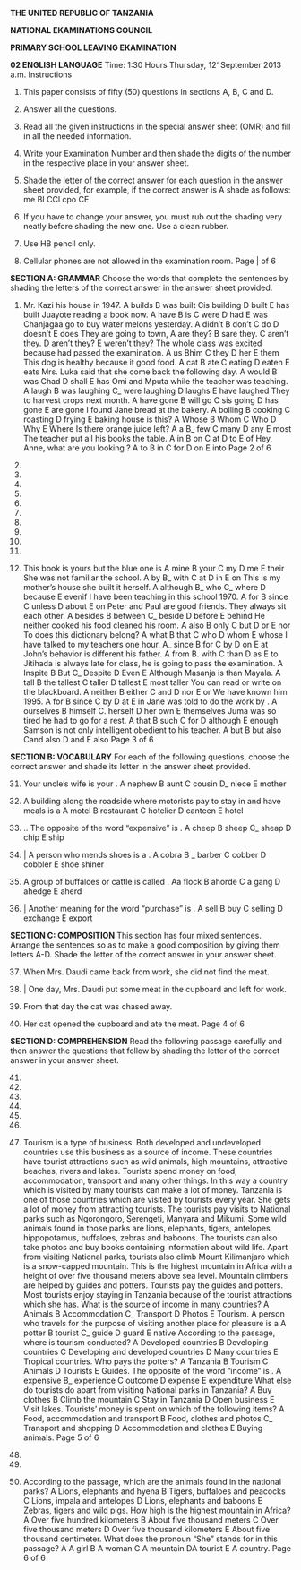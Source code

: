 **THE UNITED REPUBLIC OF TANZANIA**

**NATIONAL EKAMINATIONS COUNCIL**

**PRIMARY SCHOOL LEAVING EKAMINATION**

**02 ENGLISH LANGUAGE**
Time: 1:30 Hours Thursday, 12‘ September 2013 a.m.
Instructions

1. This paper consists of fifty (50) questions in sections A, B, C and D.

2. Answer all the questions.

3. Read all the given instructions in the special answer sheet (OMR) and fill in all the needed information.

4. Write your Examination Number and then shade the digits of the number in the respective place in your answer sheet.

5. Shade the letter of the correct answer for each question in the answer sheet provided, for example, if the correct answer is A shade as follows:
me BI CCl cpo CE

6. If you have to change your answer, you must rub out the shading very neatly before shading the new one. Use a clean rubber.

7. Use HB pencil only.

8. Cellular phones are not allowed in the examination room.
Page | of 6

**SECTION A: GRAMMAR**
Choose the words that complete the sentences by shading the letters of the correct answer in the answer sheet provided.

1. Mr. Kazi his house in 1947. A builds B was built Cis building
   D built E has built
Juayote reading a book now.
   A have B is C were D had E was
Chanjagaa go to buy water melons yesterday.
   A didn’t B don’t C do D doesn’t E does
They are going to town,
   A are they? B sare they. C aren’t they.
   D aren’t they? E weren’t they?
The whole class was excited because had passed the examination.
   A us Bhim C they D her E them
This dog is healthy because it good food.
   A cat B ate C eating D eaten E eats
Mrs. Luka said that she come back the following day.
   A would B was Chad D shall E has
Omi and Mputa while the teacher was teaching.
   A laugh B was laughing C_ were laughing
   D laughs E have laughed
They to harvest crops next month.
   A have gone B will go C sis going D has gone E are gone
I found Jane bread at the bakery.
   A boiling B cooking C roasting D frying E baking house is this?
   A Whose B Whom C Who D Why E Where
Is there orange juice left?
   A a B_ few C many D any E most
The teacher put all his books the table.
   A in B on C at D to E of
Hey, Anne, what are you looking ?
   A to B in C for D on E into
Page 2 of 6

20.

21.

22.

23.

24.

25.

26.

27.

28.

29.

30. This book is yours but the blue one is
   A mine B your C my D me E their
She was not familiar the school.
   A by B_ with C at D in E on
This is my mother’s house she built it herself.
   A although B_ who C_ where
   D because E evenif
I have been teaching in this school 1970. A for B since C unless D about E on
Peter and Paul are good friends. They always sit each other.
   A besides B between C_ beside D before E behind
He neither cooked his food cleaned his room.
   A also B only C but D or E nor
To does this dictionary belong?
   A what B that C who D whom E whose
I have talked to my teachers one hour.
A_ since B for C by D on E at
John’s behavior is different his father.
   A from B. with C than D as E to
Jitihada is always late for class, he is going to pass the examination.
   A Inspite B But C_ Despite D Even E Although
Masanja is than Mayala.
   A tall B the tallest C taller
   D tallest E most taller
You can read or write on the blackboard.
   A neither B either C and D nor E or
We have known him 1995. A for B since C by D at E in
Jane was told to do the work by .
   A ourselves B himself C. herself
   D her own E themselves
Juma was so tired he had to go for a rest.
   A that B such C for D although E enough
Samson is not only intelligent obedient to his teacher.
   A but B but also Cand also D and E also
Page 3 of 6

**SECTION B: VOCABULARY**
For each of the following questions, choose the correct answer and shade its letter in the answer sheet provided.

31. Your uncle’s wife is your .
   A nephew B aunt C cousin D_ niece E mother

32. A building along the roadside where motorists pay to stay in and have meals is a
   A motel B restaurant C hotelier D canteen E hotel

33. .. The opposite of the word “expensive” is .
   A cheep B sheep C_ sheap D chip E ship

34. | A person who mends shoes is a .
   A cobra B _ barber C cobber
   D cobbler E shoe shiner

35. A group of buffaloes or cattle is called .
Aa flock B ahorde C a gang D ahedge E aherd

36. | Another meaning for the word “purchase” is .
   A sell B buy C selling D exchange E export

**SECTION C: COMPOSITION**
This section has four mixed sentences. Arrange the sentences so as to make a good composition by giving them letters A-D. Shade the letter of the correct answer in your answer sheet.

37. When Mrs. Daudi came back from work, she did not find the meat.

38. | One day, Mrs. Daudi put some meat in the cupboard and left for work.

39. From that day the cat was chased away.

40. Her cat opened the cupboard and ate the meat.
Page 4 of 6

**SECTION D: COMPREHENSION**
Read the following passage carefully and then answer the questions that follow by shading the letter of the correct answer in your answer sheet.

41.

42.

43.

44.

45.

46.

47. Tourism is a type of business. Both developed and undeveloped countries use this business as a source of income. These countries have tourist attractions such as wild animals, high mountains, attractive beaches, rivers and lakes. Tourists spend money on food,
accommodation, transport and many other things. In this way a country which is visited by many tourists can make a lot of money.
Tanzania is one of those countries which are visited by tourists every year. She gets a lot of money from attracting tourists. The tourists pay visits to National parks such as Ngorongoro,
Serengeti, Manyara and Mikumi. Some wild animals found in those parks are lions, elephants,
tigers, antelopes, hippopotamus, buffaloes, zebras and baboons. The tourists can also take photos and buy books containing information about wild life.
Apart from visiting National parks, tourists also climb Mount Kilimanjaro which is a snow-capped mountain. This is the highest mountain in Africa with a height of over five thousand meters above sea level. Mountain climbers are helped by guides and potters. Tourists pay the guides and potters. Most tourists enjoy staying in Tanzania because of the tourist attractions which she has.
What is the source of income in many countries?
   A Animals B Accommodation C_ Transport
   D Photos E Tourism.
   A person who travels for the purpose of visiting another place for pleasure is a
   A potter B tourist C_ guide D guard E native
According to the passage, where is tourism conducted?
   A Developed countries B Developing countries
   C Developing and developed countries D Many countries
   E Tropical countries.
Who pays the potters?
   A Tanzania B Tourism C Animals D Tourists E Guides.
The opposite of the word “income” is .
   A expensive B_ experience C outcome
   D expense E expenditure
What else do tourists do apart from visiting National parks in Tanzania?
   A Buy clothes B Climb the mountain C Stay in Tanzania
   D Open business E Visit lakes.
Tourists’ money is spent on which of the following items?
   A Food, accommodation and transport B Food, clothes and photos
C_ Transport and shopping D Accommodation and clothes
   E Buying animals.
Page 5 of 6

48.

49.

50. According to the passage, which are the animals found in the national parks?
   A Lions, elephants and hyena B Tigers, buffaloes and peacocks
   C Lions, impala and antelopes D Lions, elephants and baboons
   E Zebras, tigers and wild pigs.
How high is the highest mountain in Africa?
   A Over five hundred kilometers B About five thousand meters
   C Over five thousand meters D Over five thousand kilometers
   E About five thousand centimeter.
What does the pronoun “She” stands for in this passage?
   A A girl B A woman C A mountain
DA tourist E A country.
Page 6 of 6